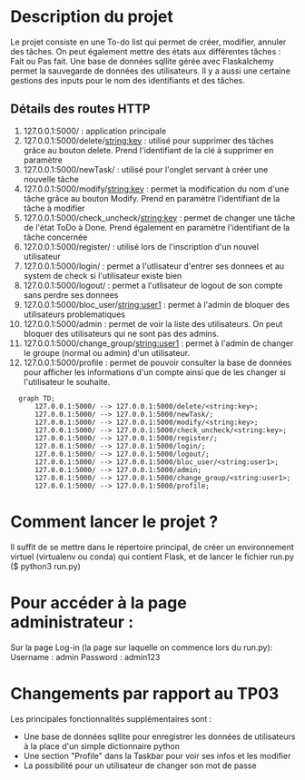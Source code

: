 # Description du projet
Le projet consiste en une To-do list qui permet de créer, modifier, annuler des tâches. On peut également mettre des états aux différentes tâches : Fait ou Pas fait. Une base de données sqllite gérée avec Flaskalchemy permet la sauvegarde de données des utilisateurs. Il y a aussi une certaine gestions des inputs pour le nom des identifiants et des tâches.

## Détails des routes HTTP
1. 127.0.0.1:5000/ : application principale
2. 127.0.0.1:5000/delete/<string:key> : utilisé pour supprimer des tâches grâce au bouton delete. Prend l'identifiant de la clé à supprimer en paramètre
3. 127.0.0.1:5000/newTask/ : utilisé pour l'onglet servant à créer une nouvelle tâche
4. 127.0.0.1:5000/modify/<string:key> : permet la modification du nom d'une tâche grâce au bouton Modify. Prend en paramètre l'identifiant de la tâche à modifier
5. 127.0.0.1:5000/check_uncheck/<string:key> : permet de changer une tâche de l'état ToDo à Done. Prend également en paramètre l'identifiant de la tâche concernée
6. 127.0.0.1:5000/register/ : utilisé lors de l'inscription d'un nouvel utilisateur
7. 127.0.0.1:5000/login/ : permet a l'utlisateur d'entrer ses donnees et au system de check si l'utilisateur existe bien
8. 127.0.0.1:5000/logout/ : permet a l'utlisateur de logout de son compte sans perdre ses donnees
9. 127.0.0.1:5000/bloc_user/<string:user1> : permet à l'admin de bloquer des utilisateurs problematiques  
10. 127.0.0.1:5000/admin : permet de voir la liste des utilisateurs. On peut bloquer des utilisateurs qui ne sont pas des admins.
11. 127.0.0.1:5000/change_group/<string:user1> : permet à l'admin de changer le groupe (normal ou admin) d'un utilisateur.
12. 127.0.0.1:5000/profile : permet de pouvoir consulter la base de données pour afficher les informations d'un compte ainsi que de les changer si l'utilisateur le souhaite.

```mermaid
  graph TD;
      127.0.0.1:5000/ --> 127.0.0.1:5000/delete/<string:key>;
      127.0.0.1:5000/ --> 127.0.0.1:5000/newTask/;
      127.0.0.1:5000/ --> 127.0.0.1:5000/modify/<string:key>;
      127.0.0.1:5000/ --> 127.0.0.1:5000/check_uncheck/<string:key>;
      127.0.0.1:5000/ --> 127.0.0.1:5000/register/;
      127.0.0.1:5000/ --> 127.0.0.1:5000/login/;
      127.0.0.1:5000/ --> 127.0.0.1:5000/logout/;
      127.0.0.1:5000/ --> 127.0.0.1:5000/bloc_user/<string:user1>;
      127.0.0.1:5000/ --> 127.0.0.1:5000/admin;
      127.0.0.1:5000/ --> 127.0.0.1:5000/change_group/<string:user1>;
      127.0.0.1:5000/ --> 127.0.0.1:5000/profile;

```

# Comment lancer le projet ? 
Il suffit de se mettre dans le répertoire principal, de créer un environnement virtuel (virtualenv ou conda) qui contient Flask, et de lancer le fichier run.py ($ python3 run.py)


# Pour accéder à la page administrateur :
Sur la page Log-in (la page sur laquelle on commence lors du run.py):
Username : admin
Password : admin123


# Changements par rapport au TP03
Les principales fonctionnalités supplémentaires sont : 
- Une base de données sqllite pour enregistrer les données de utilisateurs à la place d'un simple dictionnaire python
- Une section "Profile" dans la Taskbar pour voir ses infos et les modifier
- La possibilité pour un utilisateur de changer son mot de passe